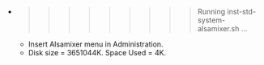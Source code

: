 * >>>>>>>>> Running inst-std-system-alsamixer.sh ...
  * Insert Alsamixer menu in Administration.
  * Disk size = 3651044K. Space Used = 4K.
